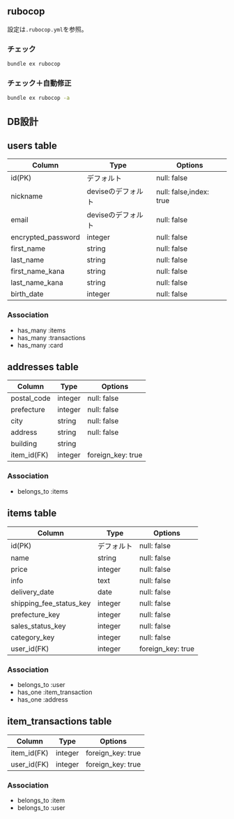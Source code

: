 ## rubocop

設定は`.rubocop.yml`を参照。

### チェック
```bash
bundle ex rubocop
```

### チェック＋自動修正
```bash
bundle ex rubocop -a
```

## DB設計

## users table

| Column             | Type               | Options                 |
|--------------------|--------------------|-------------------------|
| id(PK)             | デフォルト         | null: false             |
| nickname           | deviseのデフォルト | null: false,index: true |
| email              | deviseのデフォルト | null: false             |
| encrypted_password | integer            | null: false             |
| first_name         | string             | null: false             |
| last_name          | string             | null: false             |
| first_name_kana    | string             | null: false             |
| last_name_kana     | string             | null: false             |
| birth_date         | integer            | null: false             |

### Association

* has_many :items
* has_many :transactions
* has_many :card

## addresses table

| Column      | Type    | Options           |
|-------------|---------|-------------------|
| postal_code | integer | null: false       |
| prefecture  | integer | null: false       |
| city        | string  | null: false       |
| address     | string  | null: false       |
| building    | string  |                   |
| item_id(FK) | integer | foreign_key: true |

### Association

* belongs_to :items

## items table

| Column                  | Type       | Options           |
|-------------------------|------------|-------------------|
| id(PK)                  | デフォルト | null: false       |
| name                    | string     | null: false       |
| price                   | integer    | null: false       |
| info                    | text       | null: false       |
| delivery_date           | date       | null: false       |
| shipping_fee_status_key | integer    | null: false       |
| prefecture_key          | integer    | null: false       |
| sales_status_key        | integer    | null: false       |
| category_key            | integer    | null: false       |
| user_id(FK)             | integer    | foreign_key: true |


### Association

* belongs_to :user
* has_one :item_transaction
* has_one :address

## item_transactions table

| Column      | Type    | Options           |
|-------------|---------|-------------------|
| item_id(FK) | integer | foreign_key: true |
| user_id(FK) | integer | foreign_key: true |

### Association

* belongs_to :item
* belongs_to :user
